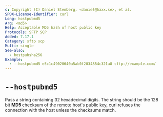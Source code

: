 ```yaml
---
c: Copyright (C) Daniel Stenberg, <daniel@haxx.se>, et al.
SPDX-License-Identifier: curl
Long: hostpubmd5
Arg: <md5>
Help: Acceptable MD5 hash of host public key
Protocols: SFTP SCP
Added: 7.17.1
Category: sftp scp
Multi: single
See-also:
  - hostpubsha256
Example:
  - --hostpubmd5 e5c1c49020640a5ab0f2034854c321a8 sftp://example.com/
---
```


# `--hostpubmd5`

Pass a string containing 32 hexadecimal digits. The string should be the 128
bit **MD5** checksum of the remote host's public key, curl refuses the
connection with the host unless the checksums match.
